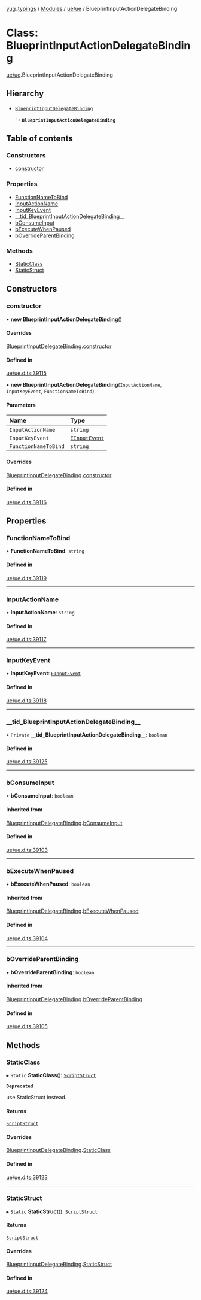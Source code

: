[yug_typings](../README.md) / [Modules](../modules.md) / [ue/ue](../modules/ue_ue.md) / BlueprintInputActionDelegateBinding

# Class: BlueprintInputActionDelegateBinding

[ue/ue](../modules/ue_ue.md).BlueprintInputActionDelegateBinding

## Hierarchy

- [`BlueprintInputDelegateBinding`](ue_ue.BlueprintInputDelegateBinding.md)

  ↳ **`BlueprintInputActionDelegateBinding`**

## Table of contents

### Constructors

- [constructor](ue_ue.BlueprintInputActionDelegateBinding.md#constructor)

### Properties

- [FunctionNameToBind](ue_ue.BlueprintInputActionDelegateBinding.md#functionnametobind)
- [InputActionName](ue_ue.BlueprintInputActionDelegateBinding.md#inputactionname)
- [InputKeyEvent](ue_ue.BlueprintInputActionDelegateBinding.md#inputkeyevent)
- [\_\_tid\_BlueprintInputActionDelegateBinding\_\_](ue_ue.BlueprintInputActionDelegateBinding.md#__tid_blueprintinputactiondelegatebinding__)
- [bConsumeInput](ue_ue.BlueprintInputActionDelegateBinding.md#bconsumeinput)
- [bExecuteWhenPaused](ue_ue.BlueprintInputActionDelegateBinding.md#bexecutewhenpaused)
- [bOverrideParentBinding](ue_ue.BlueprintInputActionDelegateBinding.md#boverrideparentbinding)

### Methods

- [StaticClass](ue_ue.BlueprintInputActionDelegateBinding.md#staticclass)
- [StaticStruct](ue_ue.BlueprintInputActionDelegateBinding.md#staticstruct)

## Constructors

### constructor

• **new BlueprintInputActionDelegateBinding**()

#### Overrides

[BlueprintInputDelegateBinding](ue_ue.BlueprintInputDelegateBinding.md).[constructor](ue_ue.BlueprintInputDelegateBinding.md#constructor)

#### Defined in

[ue/ue.d.ts:39115](https://github.com/YugMetaverse/yug_typings/blob/25cad34/ue/ue.d.ts#L39115)

• **new BlueprintInputActionDelegateBinding**(`InputActionName`, `InputKeyEvent`, `FunctionNameToBind`)

#### Parameters

| Name | Type |
| :------ | :------ |
| `InputActionName` | `string` |
| `InputKeyEvent` | [`EInputEvent`](../enums/ue_ue.EInputEvent.md) |
| `FunctionNameToBind` | `string` |

#### Overrides

[BlueprintInputDelegateBinding](ue_ue.BlueprintInputDelegateBinding.md).[constructor](ue_ue.BlueprintInputDelegateBinding.md#constructor)

#### Defined in

[ue/ue.d.ts:39116](https://github.com/YugMetaverse/yug_typings/blob/25cad34/ue/ue.d.ts#L39116)

## Properties

### FunctionNameToBind

• **FunctionNameToBind**: `string`

#### Defined in

[ue/ue.d.ts:39119](https://github.com/YugMetaverse/yug_typings/blob/25cad34/ue/ue.d.ts#L39119)

___

### InputActionName

• **InputActionName**: `string`

#### Defined in

[ue/ue.d.ts:39117](https://github.com/YugMetaverse/yug_typings/blob/25cad34/ue/ue.d.ts#L39117)

___

### InputKeyEvent

• **InputKeyEvent**: [`EInputEvent`](../enums/ue_ue.EInputEvent.md)

#### Defined in

[ue/ue.d.ts:39118](https://github.com/YugMetaverse/yug_typings/blob/25cad34/ue/ue.d.ts#L39118)

___

### \_\_tid\_BlueprintInputActionDelegateBinding\_\_

• `Private` **\_\_tid\_BlueprintInputActionDelegateBinding\_\_**: `boolean`

#### Defined in

[ue/ue.d.ts:39125](https://github.com/YugMetaverse/yug_typings/blob/25cad34/ue/ue.d.ts#L39125)

___

### bConsumeInput

• **bConsumeInput**: `boolean`

#### Inherited from

[BlueprintInputDelegateBinding](ue_ue.BlueprintInputDelegateBinding.md).[bConsumeInput](ue_ue.BlueprintInputDelegateBinding.md#bconsumeinput)

#### Defined in

[ue/ue.d.ts:39103](https://github.com/YugMetaverse/yug_typings/blob/25cad34/ue/ue.d.ts#L39103)

___

### bExecuteWhenPaused

• **bExecuteWhenPaused**: `boolean`

#### Inherited from

[BlueprintInputDelegateBinding](ue_ue.BlueprintInputDelegateBinding.md).[bExecuteWhenPaused](ue_ue.BlueprintInputDelegateBinding.md#bexecutewhenpaused)

#### Defined in

[ue/ue.d.ts:39104](https://github.com/YugMetaverse/yug_typings/blob/25cad34/ue/ue.d.ts#L39104)

___

### bOverrideParentBinding

• **bOverrideParentBinding**: `boolean`

#### Inherited from

[BlueprintInputDelegateBinding](ue_ue.BlueprintInputDelegateBinding.md).[bOverrideParentBinding](ue_ue.BlueprintInputDelegateBinding.md#boverrideparentbinding)

#### Defined in

[ue/ue.d.ts:39105](https://github.com/YugMetaverse/yug_typings/blob/25cad34/ue/ue.d.ts#L39105)

## Methods

### StaticClass

▸ `Static` **StaticClass**(): [`ScriptStruct`](ue_ue.ScriptStruct.md)

**`Deprecated`**

use StaticStruct instead.

#### Returns

[`ScriptStruct`](ue_ue.ScriptStruct.md)

#### Overrides

[BlueprintInputDelegateBinding](ue_ue.BlueprintInputDelegateBinding.md).[StaticClass](ue_ue.BlueprintInputDelegateBinding.md#staticclass)

#### Defined in

[ue/ue.d.ts:39123](https://github.com/YugMetaverse/yug_typings/blob/25cad34/ue/ue.d.ts#L39123)

___

### StaticStruct

▸ `Static` **StaticStruct**(): [`ScriptStruct`](ue_ue.ScriptStruct.md)

#### Returns

[`ScriptStruct`](ue_ue.ScriptStruct.md)

#### Overrides

[BlueprintInputDelegateBinding](ue_ue.BlueprintInputDelegateBinding.md).[StaticStruct](ue_ue.BlueprintInputDelegateBinding.md#staticstruct)

#### Defined in

[ue/ue.d.ts:39124](https://github.com/YugMetaverse/yug_typings/blob/25cad34/ue/ue.d.ts#L39124)
